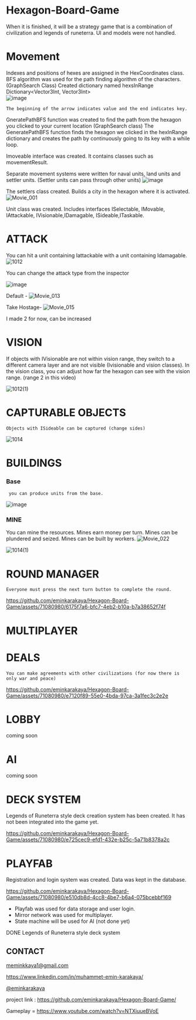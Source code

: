 # Hexagon-Board-Game
When it is finished, it will be a strategy game that is a combination of civilization and legends of runeterra.
UI and models were not handled.
# Movement

  Indexes and positions of hexes are assigned in the HexCoordinates class.
  BFS algorithm was used for the path finding algorithm of the characters. (GraphSearch Class)
    Created dictionary named hexsInRange Dictionary<Vector3Int, Vector3Int>  
    ![image](https://github.com/eminkarakaya/Hexagon-Board-Game/assets/71080980/f2239194-9c94-4e68-91a8-c118317e4e87)

     
    The beginning of the arrow indicates value and the end indicates key.
   GneratePathBFS function was created to find the path from the hexagon you clicked to your current location (GraphSearch class)
   The GeneratePathBFS function finds the hexagon we clicked in the hexInRange dictionary and creates the path by continuously going to its key with a while loop.

   Imoveable interface was created. It contains classes such as movementResult.

   Separate movement systems were written for naval units, land units and settler units. (Settler units can pass through other units)
    ![image](https://github.com/eminkarakaya/Hexagon-Board-Game/assets/71080980/b19d8e29-bd8a-4cb5-b377-8feda3047932)


   The settlers class created. Builds a city in the hexagon where it is activated.
   ![Movie_001](https://github.com/eminkarakaya/Hexagon-Board-Game/assets/71080980/07746368-c907-4627-91e6-1736adae6cfa)

   Unit class was created. Includes interfaces ISelectable, IMovable, IAttackable, IVisionable,IDamagable, ISideable,ITaskable.
# ATTACK
   You can hit a unit containing Iattackable with a unit containing Idamagable.
   ![1012](https://github.com/eminkarakaya/Hexagon-Board-Game/assets/71080980/4fecc32c-0bd2-437a-9a23-f0ee24103eed)

   You can change the attack type from the inspector
   
   ![image](https://github.com/eminkarakaya/Hexagon-Board-Game/assets/71080980/1461b256-129e-45ba-aa67-eba90035eaf8)

   Default - 
    ![Movie_013](https://github.com/eminkarakaya/Hexagon-Board-Game/assets/71080980/503126f5-3318-4af1-84b8-4f2c3d5cad2e)


   Take Hostage- 
   ![Movie_015](https://github.com/eminkarakaya/Hexagon-Board-Game/assets/71080980/822ac3a2-1ebd-4433-9138-cb083cf8f86d)


   I made 2 for now, can be increased
  # VISION

  If objects with IVisionable are not within vision range, they switch to a different camera layer and are not visible (Ivisionable and vision classes).
  In the vision class, you can adjust how far the hexagon can see with the vision range. (range 2 in this video)
  
  ![1012(1)](https://github.com/eminkarakaya/Hexagon-Board-Game/assets/71080980/798a59d1-abd3-43d1-91ea-a33914e69312)

  # CAPTURABLE OBJECTS
    Objects with ISideable can be captured (change sides)

  ![1014](https://github.com/eminkarakaya/Hexagon-Board-Game/assets/71080980/3925233f-9d5c-4e2b-a38b-a8a1f11a9abb)

  
    
  # BUILDINGS
  ### Base
     you can produce units from the base.
  ![image](https://github.com/eminkarakaya/Hexagon-Board-Game/assets/71080980/b59be47b-7ee8-461e-bc00-be8959f41ae7)

  ### MINE
  You can mine the resources.
  Mines earn money per turn.
  Mines can be plundered and seized.
  Mines can be built by workers.
  ![Movie_022](https://github.com/eminkarakaya/Hexagon-Board-Game/assets/71080980/981d1452-ef30-491b-82b0-716a00884826)

  ![1014(1)](https://github.com/eminkarakaya/Hexagon-Board-Game/assets/71080980/23e54eb6-1116-4ee3-aabe-8bf80c0578ee)

  # ROUND MANAGER
    Everyone must press the next turn button to complete the round.

    
https://github.com/eminkarakaya/Hexagon-Board-Game/assets/71080980/6175f7a6-bfc7-4eb2-b10a-b7a38652f74f


  
  # MULTIPLAYER

  # DEALS
    You can make agreements with other civilizations (for now there is only war and peace)
  https://github.com/eminkarakaya/Hexagon-Board-Game/assets/71080980/e7120f89-55e0-4bda-97ca-3a1fec3c2e2e



  # LOBBY
   coming soon
  # AI 
   coming soon
  # DECK SYSTEM
  Legends of Runeterra style deck creation system has been created. It has not been integrated into the game yet.

  
https://github.com/eminkarakaya/Hexagon-Board-Game/assets/71080980/e725cec9-efd1-432e-b25c-5a71b8378a2c


  
  # PLAYFAB
  Registration and login system was created. 
    Data was kept in the database.
  
https://github.com/eminkarakaya/Hexagon-Board-Game/assets/71080980/e510db8d-4cc8-4be7-b6a4-075bcebbf169


    
  
   
- Playfab was used for data storage and user login.
- Mirror network was used for multiplayer.
- State machine will be used for AI (not done yet)

DONE
Legends of Runeterra style deck system

## CONTACT

  meminkkaya1@gmail.com
  
  https://www.linkedin.com/in/muhammet-emin-karakaya/
  
  [@eminkarakaya](https://github.com/eminkarakaya)

  project link : https://github.com/eminkarakaya/Hexagon-Board-Game/

  Gameplay = https://www.youtube.com/watch?v=NTXiuueBVoE





